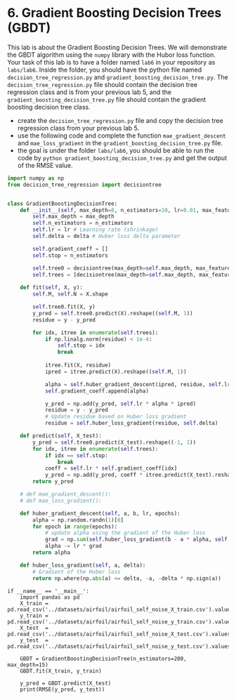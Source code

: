 # 6. Gradient Boosting Decision Trees (GBDT)
This lab is about the Gradient Boosting Decision Trees. We will demonstrate the GBDT algorithm using the `numpy` library with the Hubor loss function.
Your task of this lab is to have a folder named `lab6` in your repository as `labs/lab6`. Inside the folder, you should have the python file named `decision_tree_regression.py` and `gradient_boosting_decision_tree.py`. The `decision_tree_regression.py` file should contain the decision tree regression class and is from your previous lab 5, and the `gradient_boosting_decision_tree.py` file should contain the gradient boosting decision tree class.
* create the `decision_tree_regression.py` file and copy the decision tree regression class from your previous lab 5.
* use the following code and complete the function `mae_gradient_descent` and `mae_loss_gradient` in the `gradient_boosting_decision_tree.py` file.
* the goal is under the folder `labs/lab6`, you should be able to run the code by `python gradient_boosting_decision_tree.py` and get the output of the RMSE value.

```python
import numpy as np
from decision_tree_regression import decisiontree


class GradientBoostingDecisionTree:
    def __init__(self, max_depth=8, n_estimators=10, lr=0.01, max_features=5, delta=1.0):
        self.max_depth = max_depth
        self.n_estimators = n_estimators
        self.lr = lr # Learning rate (shrinkage)
        self.delta = delta # Huber loss delta parameter

        self.gradient_coeff = []
        self.stop = n_estimators

        self.tree0 = decisiontree(max_depth=self.max_depth, max_features=max_features)
        self.trees = [decisiontree(max_depth=self.max_depth, max_features=max_features) for _ in range(self.n_estimators)]
        
    def fit(self, X, y):
        self.M, self.N = X.shape

        self.tree0.fit(X, y)
        y_pred = self.tree0.predict(X).reshape((self.M, 1))
        residue = y - y_pred

        for idx, itree in enumerate(self.trees):
            if np.linalg.norm(residue) < 1e-4:
                self.stop = idx
                break
                
            itree.fit(X, residue)
            ipred = itree.predict(X).reshape((self.M, 1))

            alpha = self.huber_gradient_descent(ipred, residue, self.lr, 150)
            self.gradient_coeff.append(alpha)

            y_pred = np.add(y_pred, self.lr * alpha * ipred)
            residue = y - y_pred
            # Update residue based on Huber loss gradient
            residue = self.huber_loss_gradient(residue, self.delta)

    def predict(self, X_test):
        y_pred = self.tree0.predict(X_test).reshape((-1, 1))
        for idx, itree in enumerate(self.trees):
            if idx == self.stop:
                break
            coeff = self.lr * self.gradient_coeff[idx]
            y_pred = np.add(y_pred, coeff * itree.predict(X_test).reshape((-1, 1)))
        return y_pred

    # def mae_gradient_descent():
    # def mae_loss_gradient():

    def huber_gradient_descent(self, a, b, lr, epochs):
        alpha = np.random.randn(1)[0]
        for epoch in range(epochs):
            # update alpha using the gradient of the Huber loss
            grad = np.sum(self.huber_loss_gradient(b - a * alpha, self.delta) * (-a))
            alpha -= lr * grad
        return alpha

    def huber_loss_gradient(self, a, delta):
        # Gradient of the Huber loss
        return np.where(np.abs(a) <= delta, -a, -delta * np.sign(a))
```

```
if __name__ == '__main__':
    import pandas as pd
    X_train = pd.read_csv('../datasets/airfoil/airfoil_self_noise_X_train.csv').values
    y_train = pd.read_csv('../datasets/airfoil/airfoil_self_noise_y_train.csv').values
    X_test  = pd.read_csv('../datasets/airfoil/airfoil_self_noise_X_test.csv').values
    y_test  = pd.read_csv('../datasets/airfoil/airfoil_self_noise_y_test.csv').values

    GBDT = GradientBoostingDecisionTree(n_estimators=200, max_depth=15)
    GBDT.fit(X_train, y_train)

    y_pred = GBDT.predict(X_test)
    print(RMSE(y_pred, y_test))
```
